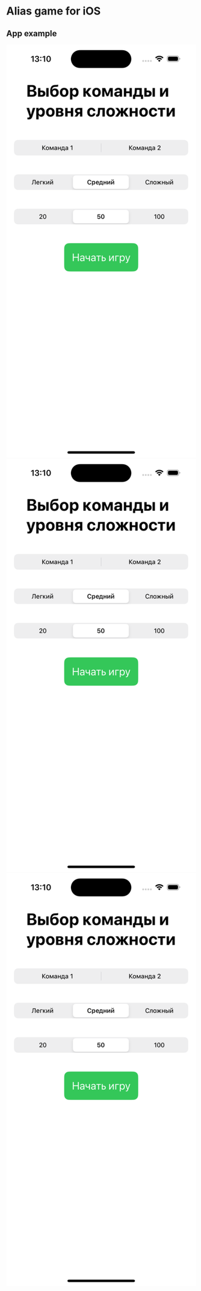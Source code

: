 # Alias game for iOS


## App example
<img src="docs/resources/example1.png" width="650">
<img src="docs/resources/example1.png" width="650">
<img src="docs/resources/example1.png" width="650">
